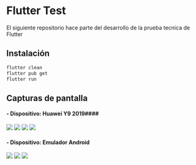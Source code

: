 # Flutter Test

El siguiente repositorio hace parte del desarrollo de la prueba tecnica de Flutter

## Instalación


```bash
flutter clean
flutter pub get
flutter run
```

## Capturas de pantalla

#### - Dispositivo: Huawei Y9 2019####
![](screens/dispositivo/118483619_1175008472869116_623578659035276087_n.jpg)
![](screens/dispositivo/118472220_314728593163219_5650557491994365738_n.jpg)
![](screens/dispositivo/118398655_313385256639083_3730086634094148951_n.jpg)
![](screens/dispositivo/118582733_1254966794835198_4282945233643557116_n.jpg)

#### - Dispositivo: Emulador Android ####

![](screens/emulador/screenshot-2020-08-27_12.55.24.495.png)
![](screens/emulador/screenshot-2020-08-27_12.55.29.892.png)
![](screens/emulador/screenshot-2020-08-27_12.55.40.207.png)
